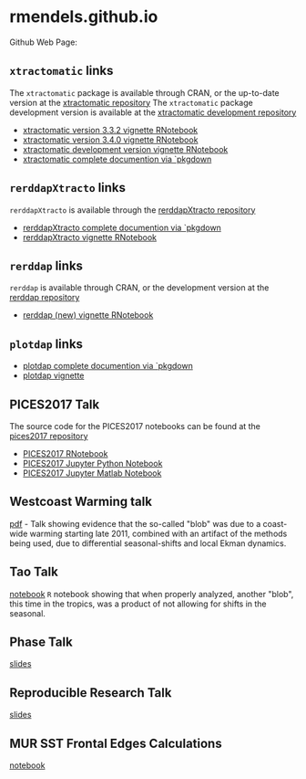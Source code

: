 # rmendels.github.io
Github Web Page:

## `xtractomatic` links

The `xtractomatic` package is available through CRAN, or the up-to-date version at the [xtractomatic repository](https://github.com/rmendels/xtractomatic)
The `xtractomatic` package development version is available at the [xtractomatic development repository](https://github.com/rmendels/xtractomatic/tree/development)

* [xtractomatic version 3.3.2 vignette RNotebook](https://rmendels.github.io/Usingxtractomatic.nb.html)
* [xtractomatic version 3.4.0 vignette RNotebook](https://rmendels.github.io/Usingxtractomatic_3.4.0.nb.html)
* [xtractomatic development version vignette RNotebook](https://rmendels.github.io/Usingxtractomatic_Dev.nb.html)
* [xtractomatic complete documention via `pkgdown](https://rmendels.github.io/xtractomatic_docs/index.html)

## `rerddapXtracto` links

`rerddapXtracto` is available through the [rerddapXtracto repository](https://github.com/rmendels/rerddapXtracto)

* [rerddapXtracto complete documention via `pkgdown](https://rmendels.github.io/rerddapXtracto_docs)
* [rerddapXtracto vignette RNotebook](https://rmendels.github.io/UsingrerddapXtracto.html)

## `rerddap` links

`rerddap` is available through CRAN,  or the development version at the [rerddap repository](https://github.com/ropensci/rerddap)

* [rerddap (new) vignette RNotebook](https://rmendels.github.io/Using_rerddap.nb.html)

## `plotdap`  links

* [plotdap complete documention via `pkgdown](https://rmendels.github.io/plotdap_docs)
* [plotdap vignette](https://rmendels.github.io/Using_plotdap.html)


## PICES2017 Talk

The source code for the PICES2017 notebooks can be found at the [pices2017 repository](https://github.com/rmendels/pices2017)

* [PICES2017 RNotebook](https://rmendels.github.io/pices2017.nb.html)
* [PICES2017 Jupyter Python Notebook](https://rmendels.github.io/pices2017Notebook.html)
* [PICES2017 Jupyter Matlab Notebook](https://rmendels.github.io/pices2017MNotebook.html)

## Westcoast Warming talk

[pdf](https://rmendels.github.io/WestCoastWarming.pdf)  - Talk showing evidence that the so-called "blob" was due to a coast-wide warming starting late 2011,  combined with an artifact of the methods being used,  due to differential seasonal-shifts and local Ekman dynamics.


## Tao Talk

[notebook](https://rmendels.github.ioTaoTalk.Rmd)  `R` notebook showing that when properly analyzed, another "blob", this time in the tropics, was a product of not allowing for shifts in the seasonal.

 
## Phase Talk

[slides](https://rmendels.github.io/phase_talk/phase_talk.html)

## Reproducible Research Talk

[slides](https://rmendels.github.io/repro_talk/Repro_talk.html)

## MUR SST Frontal Edges Calculations

[notebook](https://rmendels.github.io/canny_doc.html)


